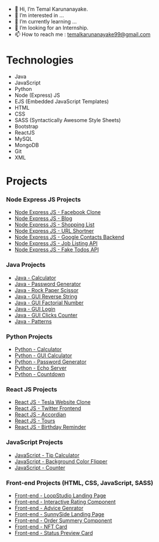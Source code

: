 - 👋 Hi, I’m Temal Karunanayake.
- 👀 I’m interested in ...
- 🌱 I’m currently learning ...
- 💞️ I’m looking for an Internship.
- 📫 How to reach me : temalkarunanayake99@gmail.com


# Technologies
  - Java  
  - JavaScript  
  - Python  
  - Node (Express) JS  
  - EJS (Embedded JavaScript Templates)  
  - HTML  
  - CSS  
  - SASS (Syntactically Awesome Style Sheets)  
  - Bootstrap  
  - ReactJS   
  - MySQL  
  - MongoDB  
  - Git  
  - XML
  
 
# Projects
### Node Express JS Projects
- [Node Express JS - Facebook Clone](https://github.com/temalcode/facebook-clone)
- [Node Express JS - Blog](https://github.com/temalcode/nodejs-blog)
- [Node Express JS - Shopping List](https://github.com/temalcode/shopping-list-app)
- [Node Express JS - URL Shortner](https://github.com/temalcode/url-shortner)
- [Node Express JS - Google Contacts Backend](https://github.com/temalcode/google-contacts-backend)
- [Node Express JS - Job Listing API](https://github.com/temalcode/job-search-api)
- [Node Express JS - Fake Todos API](https://github.com/temalcode/fake-todo-api)

### Java Projects
- [Java - Calculator](https://github.com/temalcode/javaBasicCalculator)
- [Java - Password Generator](https://github.com/temalcode/java-password-generator)
- [Java - Rock Paper Scissor](https://github.com/temalcode/rock-paper-scissor)
- [Java - GUI Reverse String](https://github.com/temalcode/reverse-string-gui-java-fx)
- [Java - GUI Factorial Number](https://github.com/temalcode/factorial-number-program-java-fx)
- [Java - GUI Login](https://github.com/temalcode/loginGUIUsingSwingJava)
- [Java - GUI Clicks Counter](https://github.com/temalcode/clicksCounterUsingGUI-Java)
- [Java - Patterns](https://github.com/temalcode/patternsUsingJava)

### Python Projects
- [Python - Calculator](https://github.com/temalcode/python-calculator)
- [Python - GUI Calculator](https://github.com/temalcode/python-gui-calculator)
- [Python - Password Generator](https://github.com/temalcode/python-password-generator)
- [Python - Echo Server](https://github.com/temalcode/python-echo-server)
- [Python - Countdown](https://github.com/temalcode/python-countdown)

### React JS Projects
- [React JS - Tesla Website Clone](https://github.com/temalcode/react-js-tesla-clone)
- [React JS - Twitter Frontend](https://github.com/temalcode/reactjs-twitter-frontend)
- [React JS - Accordian](https://github.com/temalcode/accordian-reactjs-freecodecamp)
- [React JS - Tours](https://github.com/temalcode/tours-reactjs-freecodecamp)
- [React JS - Birthday Reminder](https://github.com/temalcode/ReactJS-Birthday-Reminder-Freecodecamp)

### JavaScript Projects
- [JavaScript - Tip Calculator](https://github.com/temalcode/tip-calculator-javascript-frontendmentor.io)
- [JavaScript - Background Color Flipper](https://github.com/temalcode/backgroundColorFlipper-Javascript)
- [JavaScript - Counter](https://github.com/temalcode/counter-javascript)

### Front-end Projects (HTML, CSS, JavaScript, SASS)
- [Front-end - LoopStudio Landing Page](https://github.com/temalcode/loopstudio-landing-page-frontendmentor.io)
- [Front-end - Interactive Rating Component](https://github.com/temalcode/interactive-rating-frontendmentor.io)
- [Front-end - Advice Genrator](https://github.com/temalcode/advice-generator-frontend-mentor)
- [Front-end - SunnySide Landing Page](https://github.com/temalcode/sunnyside-landing-page-frontendmentor.io)
- [Front-end - Order Summery Component](https://github.com/temalcode/orderSummeryComponent-FrontEndMentorChallenge)
- [Front-end - NFT Card](https://github.com/temalcode/ntf-card-frontendmentor.io)
- [Front-end - Status Preview Card](https://github.com/temalcode/statusPreviewCard-FrontendMentorChallenge)


<!---
temalcode/temalcode is a ✨ special ✨ repository because its `README.md` (this file) appears on your GitHub profile.
You can click the Preview link to take a look at your changes.
--->

